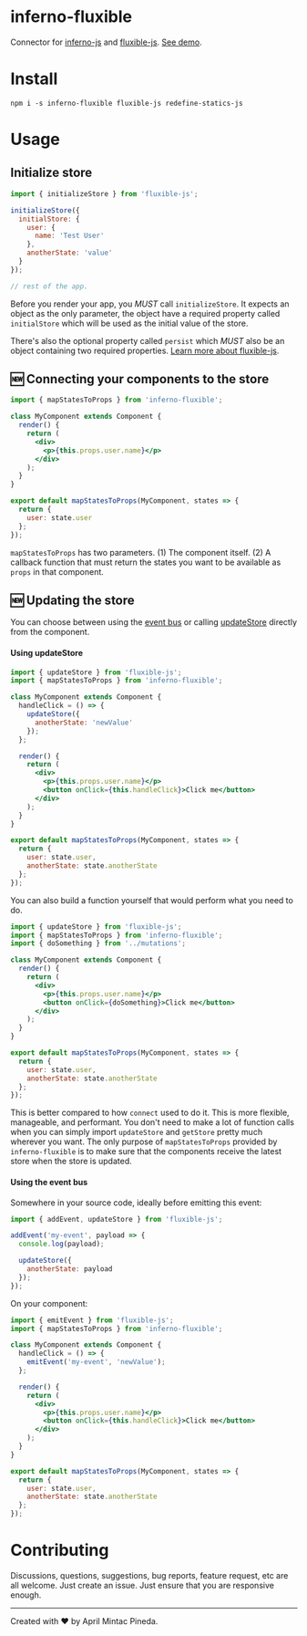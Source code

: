 <!-- @format -->

# inferno-fluxible

Connector for [inferno-js](https://github.com/infernojs/inferno) and [fluxible-js](https://github.com/aprilmintacpineda/fluxible-js). [See demo](https://aprilmintacpineda.github.io/inferno-fluxible/).

# Install

`npm i -s inferno-fluxible fluxible-js redefine-statics-js`

# Usage

## Initialize store

```jsx
import { initializeStore } from 'fluxible-js';

initializeStore({
  initialStore: {
    user: {
      name: 'Test User'
    },
    anotherState: 'value'
  }
});

// rest of the app.
```

Before you render your app, you _MUST_ call `initializeStore`. It expects an object as the only parameter, the object have a required property called `initialStore` which will be used as the initial value of the store.

There's also the optional property called `persist` which _MUST_ also be an object containing two required properties. [Learn more about fluxible-js](https://github.com/aprilmintacpineda/fluxible-js#initialize-store).

## :new: Connecting your components to the store

```jsx
import { mapStatesToProps } from 'inferno-fluxible';

class MyComponent extends Component {
  render() {
    return (
      <div>
        <p>{this.props.user.name}</p>
      </div>
    );
  }
}

export default mapStatesToProps(MyComponent, states => {
  return {
    user: state.user
  };
});
```

`mapStatesToProps` has two parameters. (1) The component itself. (2) A callback function that must return the states you want to be available as `props` in that component.

## :new: Updating the store

You can choose between using the [event bus](https://github.com/aprilmintacpineda/fluxible-js#event-bus) or calling [updateStore](https://github.com/aprilmintacpineda/fluxible-js#update-the-store) directly from the component.

#### Using updateStore

```jsx
import { updateStore } from 'fluxible-js';
import { mapStatesToProps } from 'inferno-fluxible';

class MyComponent extends Component {
  handleClick = () => {
    updateStore({
      anotherState: 'newValue'
    });
  };

  render() {
    return (
      <div>
        <p>{this.props.user.name}</p>
        <button onClick={this.handleClick}>Click me</button>
      </div>
    );
  }
}

export default mapStatesToProps(MyComponent, states => {
  return {
    user: state.user,
    anotherState: state.anotherState
  };
});
```

You can also build a function yourself that would perform what you need to do.

```jsx
import { updateStore } from 'fluxible-js';
import { mapStatesToProps } from 'inferno-fluxible';
import { doSomething } from '../mutations';

class MyComponent extends Component {
  render() {
    return (
      <div>
        <p>{this.props.user.name}</p>
        <button onClick={doSomething}>Click me</button>
      </div>
    );
  }
}

export default mapStatesToProps(MyComponent, states => {
  return {
    user: state.user,
    anotherState: state.anotherState
  };
});
```

This is better compared to how `connect` used to do it. This is more flexible, manageable, and performant. You don't need to make a lot of function calls when you can simply import `updateStore` and `getStore` pretty much wherever you want. The only purpose of `mapStatesToProps` provided by `inferno-fluxible` is to make sure that the components receive the latest store when the store is updated.

#### Using the event bus

Somewhere in your source code, ideally before emitting this event:

```js
import { addEvent, updateStore } from 'fluxible-js';

addEvent('my-event', payload => {
  console.log(payload);

  updateStore({
    anotherState: payload
  });
});
```

On your component:

```jsx
import { emitEvent } from 'fluxible-js';
import { mapStatesToProps } from 'inferno-fluxible';

class MyComponent extends Component {
  handleClick = () => {
    emitEvent('my-event', 'newValue');
  };

  render() {
    return (
      <div>
        <p>{this.props.user.name}</p>
        <button onClick={this.handleClick}>Click me</button>
      </div>
    );
  }
}

export default mapStatesToProps(MyComponent, states => {
  return {
    user: state.user,
    anotherState: state.anotherState
  };
});
```

# Contributing

Discussions, questions, suggestions, bug reports, feature request, etc are all welcome. Just create an issue. Just ensure that you are responsive enough.

---

Created with :heart: by April Mintac Pineda.
